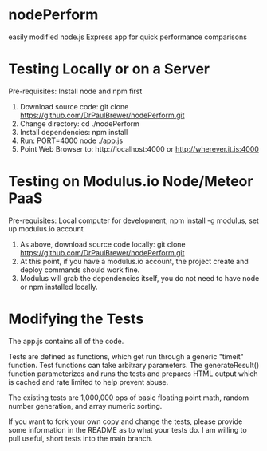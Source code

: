 nodePerform
===========

easily modified node.js Express app for quick performance comparisons

Testing Locally or on a Server
==============================

Pre-requisites:  Install node and npm first

1. Download source code: git clone https://github.com/DrPaulBrewer/nodePerform.git
2. Change directory:  cd ./nodePerform
3. Install dependencies: npm install
4. Run: PORT=4000 node ./app.js
5. Point Web Browser to: http://localhost:4000 or http://wherever.it.is:4000

Testing on Modulus.io Node/Meteor PaaS
======================================

Pre-requisites:  Local computer for development, npm install -g modulus, set up modulus.io account

1. As above, download source code locally: git clone https://github.com/DrPaulBrewer/nodePerform.git
2. At this point, if you have a modulus.io account, the project create and deploy commands should work fine.
3. Modulus will grab the dependencies itself, you do not need to have node or npm installed locally.


Modifying the Tests
===================
The app.js contains all of the code.

Tests are defined as functions, which get run through a generic "timeit" function.
Test functions can take arbitrary parameters.  The generateResult() function parameterizes
and runs the tests and prepares HTML output which is cached and rate limited to help prevent abuse. 

The existing tests are 1,000,000 ops of basic floating point math, random number generation, and array numeric sorting.

If you want to fork your own copy and change the tests, please provide some information
in the README as to what your tests do.  I am willing to pull useful, short tests into the main branch.






